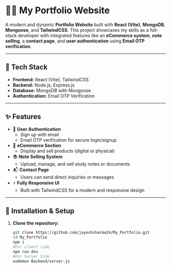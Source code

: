 # 🧑‍💻 My Portfolio Website

A modern and dynamic **Portfolio Website** built with **React (Vite)**, **MongoDB**, **Mongoose**, and **TailwindCSS**. This project showcases my skills as a full-stack developer with integrated features like an **eCommerce system**, **note selling**, a **contact page**, and **user authentication** using **Email OTP verification**.

---

## 🚀 Tech Stack

- **Frontend:** React (Vite), TailwindCSS
- **Backend:** Node.js, Express.js
- **Database:** MongoDB with Mongoose
- **Authentication:** Email OTP Verification

---

## ✨ Features

- 🔐 **User Authentication**
  - Sign up with email
  - Email OTP verification for secure login/signup
- 🛒 **eCommerce Section**
  - Display and sell products (digital or physical)
- 📚 **Note Selling System**
  - Upload, manage, and sell study notes or documents
- 📬 **Contact Page**
  - Users can send direct inquiries or messages
- ⚡ **Fully Responsive UI**
  - Built with TailwindCSS for a modern and responsive design

---

## 🧾 Installation & Setup

1. **Clone the repository:**
   ```bash
   git clone https://github.com/jayeshsharma24/My_Portfolio.git
   cd My_Portfolio
   npm i
   #For client side
   npm run dev
   #For Server Side
   nodemon Backend/server.js
   

